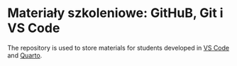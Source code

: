 # Materiały szkoleniowe: GitHuB, Git i VS Code

The repository is used to store materials for students developed in [VS Code](https://code.visualstudio.com/) and [Quarto](https://quarto.org/).

